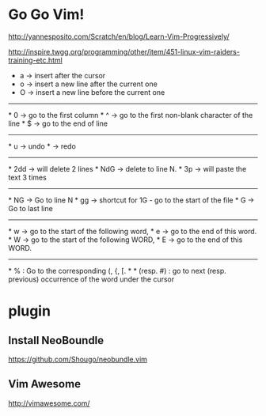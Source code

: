 Go Go Vim!
=====
http://yannesposito.com/Scratch/en/blog/Learn-Vim-Progressively/

http://inspire.twgg.org/programming/other/item/451-linux-vim-raiders-training-etc.html

* a → insert after the cursor
* o → insert a new line after the current one
* O → insert a new line before the current one
<hr>
* 0 → go to the first column
* ^ → go to the first non-blank character of the line
* $ → go to the end of line
<hr>
* u → undo
* <C-r> → redo
<hr>
* 2dd → will delete 2 lines
* NdG -> delete to line N.
* 3p → will paste the text 3 times
<hr>
* NG → Go to line N
* gg → shortcut for 1G - go to the start of the file
* G → Go to last line
<hr>
* w → go to the start of the following word,
* e → go to the end of this word.
* W → go to the start of the following WORD,
* E → go to the end of this WORD.
<hr>
* % : Go to the corresponding (, {, [.
* * (resp. #) : go to next (resp. previous) occurrence of the word under the cursor




# plugin

## Install NeoBoundle
https://github.com/Shougo/neobundle.vim

## Vim Awesome
http://vimawesome.com/


